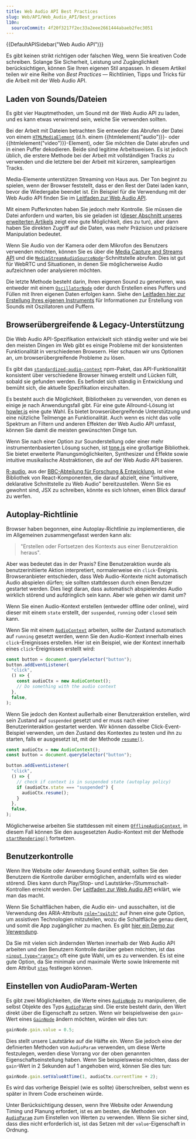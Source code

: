 ```yaml
---
title: Web Audio API Best Practices
slug: Web/API/Web_Audio_API/Best_practices
l10n:
  sourceCommit: 4f20f3217f2ec33a2eee2661444abaeb2fec3051
---
```


{{DefaultAPISidebar("Web Audio API")}}

Es gibt keinen strikt richtigen oder falschen Weg, wenn Sie kreativen Code schreiben. Solange Sie Sicherheit, Leistung und Zugänglichkeit berücksichtigen, können Sie Ihren eigenen Stil anpassen. In diesem Artikel teilen wir eine Reihe von _Best Practices_ — Richtlinien, Tipps und Tricks für die Arbeit mit der Web Audio API.

## Laden von Sounds/Dateien

Es gibt vier Hauptmethoden, um Sound mit der Web Audio API zu laden, und es kann etwas verwirrend sein, welche Sie verwenden sollten.

Bei der Arbeit mit Dateien betrachten Sie entweder das Abrufen der Datei von einem [`HTMLMediaElement`](/de/docs/Web/API/HTMLMediaElement) (d.h. einem {{htmlelement("audio")}}- oder {{htmlelement("video")}}-Element), oder Sie möchten die Datei abrufen und in einen Puffer dekodieren. Beide sind legitime Arbeitsweisen. Es ist jedoch üblich, die erstere Methode bei der Arbeit mit vollständigen Tracks zu verwenden und die letztere bei der Arbeit mit kürzeren, sampleartigen Tracks.

Media-Elemente unterstützen Streaming von Haus aus. Der Ton beginnt zu spielen, wenn der Browser feststellt, dass er den Rest der Datei laden kann, bevor die Wiedergabe beendet ist. Ein Beispiel für die Verwendung mit der Web Audio API finden Sie im [Leitfaden zur Web Audio API](/de/docs/Web/API/Web_Audio_API/Using_Web_Audio_API).

Mit einem Pufferknoten haben Sie jedoch mehr Kontrolle. Sie müssen die Datei anfordern und warten, bis sie geladen ist ([dieser Abschnitt unseres erweiterten Artikels](/de/docs/Web/API/Web_Audio_API/Advanced_techniques#dial-up_—_loading_a_sound_sample) zeigt eine gute Möglichkeit, dies zu tun), aber dann haben Sie direkten Zugriff auf die Daten, was mehr Präzision und präzisere Manipulation bedeutet.

Wenn Sie Audio von der Kamera oder dem Mikrofon des Benutzers verwenden möchten, können Sie es über die [Media Capture and Streams API](/de/docs/Web/API/Media_Capture_and_Streams_API) und die [`MediaStreamAudioSourceNode`](/de/docs/Web/API/MediaStreamAudioSourceNode)-Schnittstelle abrufen. Dies ist gut für WebRTC und Situationen, in denen Sie möglicherweise Audio aufzeichnen oder analysieren möchten.

Die letzte Methode besteht darin, Ihren eigenen Sound zu generieren, was entweder mit einem [`OscillatorNode`](/de/docs/Web/API/OscillatorNode) oder durch Erstellen eines Puffers und Füllen mit Ihren eigenen Daten erfolgen kann. Siehe den [Leitfaden hier zur Erstellung Ihres eigenen Instruments](/de/docs/Web/API/Web_Audio_API/Advanced_techniques) für Informationen zur Erstellung von Sounds mit Oszillatoren und Puffern.

## Browserübergreifende & Legacy-Unterstützung

Die Web Audio API-Spezifikation entwickelt sich ständig weiter und wie bei den meisten Dingen im Web gibt es einige Probleme mit der konsistenten Funktionalität in verschiedenen Browsern. Hier schauen wir uns Optionen an, um browserübergreifende Probleme zu lösen.

Es gibt das [`standardized-audio-context`](https://github.com/chrisguttandin/standardized-audio-context) npm-Paket, das API-Funktionalität konsistent über verschiedene Browser hinweg erstellt und Lücken füllt, sobald sie gefunden werden. Es befindet sich ständig in Entwicklung und bemüht sich, die aktuelle Spezifikation einzuhalten.

Es besteht auch die Möglichkeit, Bibliotheken zu verwenden, von denen es einige je nach Anwendungsfall gibt. Für eine gute Allround-Lösung ist [howler.js](https://howlerjs.com/) eine gute Wahl. Es bietet browserübergreifende Unterstützung und eine nützliche Teilmenge an Funktionalität. Auch wenn es nicht das volle Spektrum an Filtern und anderen Effekten der Web Audio API umfasst, können Sie damit die meisten gewünschten Dinge tun.

Wenn Sie nach einer Option zur Sounderstellung oder einer mehr instrumentenbasierten Lösung suchen, ist [tone.js](https://tonejs.github.io/) eine großartige Bibliothek. Sie bietet erweiterte Planungsmöglichkeiten, Synthesizer und Effekte sowie intuitive musikalische Abstraktionen, die auf der Web Audio API basieren.

[R-audio](https://github.com/bbc/r-audio), aus der [BBC-Abteilung für Forschung & Entwicklung](https://medium.com/bbc-product-technology/r-audio-declarative-reactive-and-flexible-web-audio-graphs-in-react-102c44a1c69c), ist eine Bibliothek von React-Komponenten, die darauf abzielt, eine "intuitivere, deklarative Schnittstelle zu Web Audio" bereitzustellen. Wenn Sie es gewohnt sind, JSX zu schreiben, könnte es sich lohnen, einen Blick darauf zu werfen.

## Autoplay-Richtlinie

Browser haben begonnen, eine Autoplay-Richtlinie zu implementieren, die im Allgemeinen zusammengefasst werden kann als:

> "Erstellen oder Fortsetzen des Kontexts aus einer Benutzeraktion heraus".

Aber was bedeutet das in der Praxis? Eine Benutzeraktion wurde als benutzerinitiierte Aktion interpretiert, normalerweise ein `click`-Ereignis. Browseranbieter entschieden, dass Web Audio-Kontexte nicht automatisch Audio abspielen dürfen; sie sollten stattdessen durch einen Benutzer gestartet werden. Dies liegt daran, dass automatisch abspielendes Audio wirklich störend und aufdringlich sein kann. Aber wie gehen wir damit um?

Wenn Sie einen Audio-Kontext erstellen (entweder offline oder online), wird dieser mit einem `state` erstellt, der `suspended`, `running` oder `closed` sein kann.

Wenn Sie mit einem [`AudioContext`](/de/docs/Web/API/AudioContext) arbeiten, sollte der Zustand automatisch auf `running` gesetzt werden, wenn Sie den Audio-Kontext innerhalb eines `click`-Ereignisses erstellen. Hier ist ein Beispiel, wie der Kontext innerhalb eines `click`-Ereignisses erstellt wird:

```js
const button = document.querySelector("button");
button.addEventListener(
  "click",
  () => {
    const audioCtx = new AudioContext();
    // Do something with the audio context
  },
  false,
);
```

Wenn Sie jedoch den Kontext außerhalb einer Benutzeraktion erstellen, wird sein Zustand auf `suspended` gesetzt und er muss nach einer Benutzerinteraktion gestartet werden. Wir können dasselbe Click-Event-Beispiel verwenden, um den Zustand des Kontextes zu testen und ihn zu starten, falls er ausgesetzt ist, mit der Methode [`resume()`](/de/docs/Web/API/AudioContext/resume).

```js
const audioCtx = new AudioContext();
const button = document.querySelector("button");

button.addEventListener(
  "click",
  () => {
    // check if context is in suspended state (autoplay policy)
    if (audioCtx.state === "suspended") {
      audioCtx.resume();
    }
  },
  false,
);
```

Möglicherweise arbeiten Sie stattdessen mit einem [`OfflineAudioContext`](/de/docs/Web/API/OfflineAudioContext), in diesem Fall können Sie den ausgesetzten Audio-Kontext mit der Methode [`startRendering()`](/de/docs/Web/API/OfflineAudioContext/startRendering) fortsetzen.

## Benutzerkontrolle

Wenn Ihre Website oder Anwendung Sound enthält, sollten Sie den Benutzern die Kontrolle darüber ermöglichen, andernfalls wird es wieder störend. Dies kann durch Play/Stop- und Lautstärke-/Stummschalt-Kontrollen erreicht werden. Der [Leitfaden zur Web Audio API](/de/docs/Web/API/Web_Audio_API/Using_Web_Audio_API) erklärt, wie man das macht.

Wenn Sie Schaltflächen haben, die Audio ein- und ausschalten, ist die Verwendung des ARIA-Attributs [`role="switch"`](/de/docs/Web/Accessibility/ARIA/Reference/Roles/switch_role) auf ihnen eine gute Option, um assistiven Technologien mitzuteilen, wozu die Schaltfläche genau dient, und somit die App zugänglicher zu machen. Es gibt [hier ein Demo zur Verwendung](https://codepen.io/Wilto/pen/ZoGoQm?editors=1100).

Da Sie mit vielen sich ändernden Werten innerhalb der Web Audio API arbeiten und den Benutzern Kontrolle darüber geben möchten, ist das [`<input type="range">`](/de/docs/Web/HTML/Reference/Elements/input/range) oft eine gute Wahl, um es zu verwenden. Es ist eine gute Option, da Sie minimale und maximale Werte sowie Inkremente mit dem Attribut [`step`](/de/docs/Web/HTML/Reference/Elements/input#step) festlegen können.

## Einstellen von AudioParam-Werten

Es gibt zwei Möglichkeiten, die Werte eines [`AudioNode`](/de/docs/Web/API/AudioNode) zu manipulieren, die selbst Objekte des Typs [`AudioParam`](/de/docs/Web/API/AudioParam) sind. Die erste besteht darin, den Wert direkt über die Eigenschaft zu setzen. Wenn wir beispielsweise den `gain`-Wert eines [`GainNode`](/de/docs/Web/API/GainNode) ändern möchten, würden wir dies tun:

```js
gainNode.gain.value = 0.5;
```

Dies stellt unsere Lautstärke auf die Hälfte ein. Wenn Sie jedoch eine der definierten Methoden von `AudioParam` verwenden, um diese Werte festzulegen, werden diese Vorrang vor der oben genannten Eigenschaftseinstellung haben. Wenn Sie beispielsweise möchten, dass der `gain`-Wert in 2 Sekunden auf 1 angehoben wird, können Sie dies tun:

```js
gainNode.gain.setValueAtTime(1, audioCtx.currentTime + 2);
```

Es wird das vorherige Beispiel (wie es sollte) überschreiben, selbst wenn es später in Ihrem Code erscheinen würde.

Unter Berücksichtigung dessen, wenn Ihre Website oder Anwendung Timing und Planung erfordert, ist es am besten, die Methoden von [`AudioParam`](/de/docs/Web/API/AudioParam) zum Einstellen von Werten zu verwenden. Wenn Sie sicher sind, dass dies nicht erforderlich ist, ist das Setzen mit der `value`-Eigenschaft in Ordnung.
